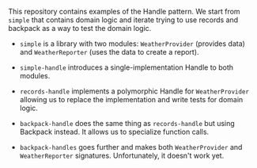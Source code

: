 This repository contains examples of the Handle pattern. We start from `simple` that contains domain logic and iterate trying to use records and backpack as a way to test the domain logic.

- `simple` is a library with two modules: `WeatherProvider` (provides data) and `WeatherReporter` (uses the data to create a report).

- `simple-handle` introduces a single-implementation Handle to both modules.

- `records-handle` implements a polymorphic Handle for `WeatherProvider` allowing us to replace the implementation and write tests for domain logic.

- `backpack-handle` does the same thing as `records-handle` but using Backpack instead. It allows us to specialize function calls.

- `backpack-handles` goes further and makes both `WeatherProvider` and `WeatherReporter` signatures. Unfortunately, it doesn't work yet.
